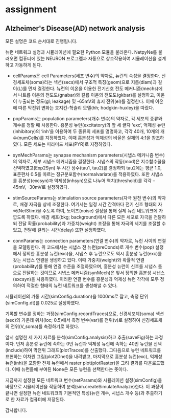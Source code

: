 # assignment
## Alzheimer's Disease(AD) network analysis
모든 설명은 코드 순서대로 진행됩니다.

뉴런 네트워크 설정과 시뮬레이션에 필요한 Python 모듈을 불러온다. NetpyNe를 불러오면 컴퓨터에 있는 NEURON 프로그램과 자동으로 상호작용하여 시뮬레이션을 설계하고 가동하게 된다.

* cellParams은 cell Parameters(세포 변수)의 약자로, 뉴런의 속성을 결정한다. 신경세포체(soma)라는 섹션(secs)에서 구조적 특징(geom)으로 지름(diam)과 길이(L)를 먼저 결정한다. 뉴런의 이온을 이용한 전기신호 전도 메커니즘(mechs)에서 나트륨 이온의 전도도(gnabar)와 칼륨 이온의 전도도(gkbar)를 설정하고, 이온이 누출되는 정도(gl; leakage) 및 -65mV의 휴지 전위(el)를 결정한다. 이때 이온에 따른 막전위 변화는 호지킨-헉슬리 모델(hh; hodgkin-huxley)을 따랐다.

* popParams는 population parameters(개수 변수)의 약자로, 각 세포의 종류와 개수를 정할 때 사용한다. 흥분성 뉴런(excitatory)의 앞 세 글자 ‘exc’, 억제성 뉴런(inhibitory)의 ‘inh’을 이용하여 두 종류의 세포를 명명하고, 각각 40개, 10개의 개수(numCells)를 지정하였다. 이때 흥분성과 억제성의 비율은 실제의 4:1을 참조하였다. 모든 세포는 피라미드 세포(PYR)로 지정하였다. 

* synMechParams는 synapse mechanism parameters(시냅스 메커니즘 변수)의 약자로, 세부 시냅스 메커니즘을 결정한다. 시냅스의 작동(mod)은 지수함수꼴을 선택하였고(Exp2Syn) 두 시간 상수(tau1, tau2)를 결정하되 tau2에는 평균 1.0, 표준편차 0.5를 따르는 정규분포함수(normalvariate)를 적용하였다. 또한 시냅스를 흥분성(excsyn)과 억제성(inhsyn)으로 나누어 역치(threshold)를 각각 –45mV, -30mV로 설정하였다.

* stimSourceParams는 stimulation source parameters(자극 원천 변수)의 약자로, 배경 자극을 상세 조정한다. 여기서는 일정 시간 간격마다 전기 신호 형태의 자극(NetStim)을 주도록 하여, 노이즈(noise) 설정을 통해 실제 뉴런 네트워크에 가깝도록 하였다. 배경 세포(bkg; background)에서 다른 모든 세포로 자극을 전달하되 전달 확률(probability)과 가중치(weight) 조정을 통해 자극의 세기를 조절할 수 있고, 전달에 걸리는 시간(delay) 또한 설정하였다.

* connParams는 connection parameters(연결 변수)의 약자로, 뉴런 사이의 연결을 모델링한다. 위 코드에서는 시냅스 전 뉴런(preConds)로 개수 변수(pop) 설정에서 정의한 흥분성 뉴런(exc)을, 시냅스 후 뉴런으로도 역시 흥분성 뉴런(exc)를 갖는 시냅스 연결을 생성하고 있다. 이때 가중치(weight)와 확률적 연결(probability)를 통해 연결 수준을 조절하였으며, 흥분성 뉴런이 신호를 시냅스 틈으로 전달하는 것이므로 시냅스 메커니즘(synMech)은 앞서 정의한 흥분성 시냅스(excsyn)을 사용하였다. 이러한 연결 변수를 흥분성과 억제성 뉴런 각각에 모두 정의하여 적절한 형태의 뉴런 네트워크를 생성해낼 수 있다.

시뮬레이션의 가동 시간(simConfig.duration)을 1000ms로 잡고, 측정 단위(simConfig.dt)를 0.025로 설정하였다.

기록할 변수를 정하는 과정(simConfig.recordTraces)으로, 신경세포체(soma) 섹션(sec)의 가운데 위치(loc; 0.5)에서 측정 변수(var)를 전위(v)로 설정하여 신경세포체의 전위(V_soma)를 측정하기로 하였다.

앞서 설명한 세 가지 자료를 분석(simConfig.analysis)하고 추출(saveFig)하는 과정이다. 먼저 흥분성 뉴런에 속하는 0번 뉴런과 억제성 뉴런에 속하는 40번 뉴런을 선택(include)하여 막전위 그래프(plotTraces)를 산출했다. 그다음으로 뉴런 네트워크를 표현하는 이차원 그림(plot2Dnet)을 내려받고, 마지막으로 흥분성 뉴런(exc), 억제성 뉴런(inh)을 포함한 전체 뉴런에서 raster plot(plotRaster)을 그려 결과를 다운로드했다. 이때 뉴런들에 부여된 None은 모든 뉴런을 선택한다는 뜻이다.

지금까지 설정한 모든 네트워크 변수(netParams)와 시뮬레이션 설정(simConfig)을 바탕으로 시뮬레이션을 작동하여 분석(sim.createSimulateAnalyze)한다. 이 과정이 끝나면 설정한 뉴런 네트워크의 기본적인 특성(뉴런 개수, 시냅스 개수 등)과 추출하기로 한 자료가 컴퓨터에 저장된다. 

감사합니다.
